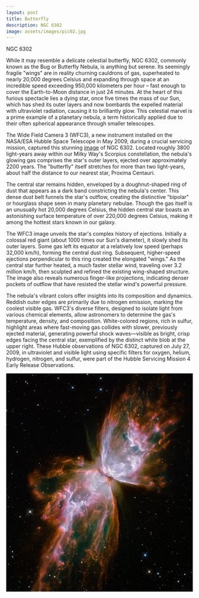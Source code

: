 ```yaml
---
layout: post
title: Butterfly
description: NGC 6302
image: assets/images/pic02.jpg
---
```

NGC 6302

While it may resemble a delicate celestial butterfly, NGC 6302, commonly known as the Bug or Butterfly Nebula, is anything but serene. Its seemingly fragile "wings" are in reality churning cauldrons of gas, superheated to nearly 20,000 degrees Celsius and expanding through space at an incredible speed exceeding 950,000 kilometers per hour – fast enough to cover the Earth-to-Moon distance in just 24 minutes. At the heart of this furious spectacle lies a dying star, once five times the mass of our Sun, which has shed its outer layers and now bombards the expelled material with ultraviolet radiation, causing it to brilliantly glow. This celestial marvel is a prime example of a planetary nebula, a term historically applied due to their often spherical appearance through smaller telescopes.

The Wide Field Camera 3 (WFC3), a new instrument installed on the NASA/ESA Hubble Space Telescope in May 2009, during a crucial servicing mission, captured this stunning <a href="https://esahubble.org/images/heic0910h/">image</a> of NGC 6302. Located roughly 3800 light-years away within our Milky Way's Scorpius constellation, the nebula's glowing gas comprises the star's outer layers, ejected over approximately 2200 years. The "butterfly" itself stretches for more than two light-years, about half the distance to our nearest star, Proxima Centauri.

The central star remains hidden, enveloped by a doughnut-shaped ring of dust that appears as a dark band constricting the nebula's center. This dense dust belt funnels the star's outflow, creating the distinctive "bipolar" or hourglass shape seen in many planetary nebulae. Though the gas itself is an unusually hot 20,000 degrees Celsius, the hidden central star boasts an astonishing surface temperature of over 220,000 degrees Celsius, making it among the hottest stars known in our galaxy.

The WFC3 image unveils the star's complex history of ejections. Initially a colossal red giant (about 1000 times our Sun's diameter), it slowly shed its outer layers. Some gas left its equator at a relatively low speed (perhaps 32,000 km/h), forming the central dust ring. Subsequent, higher-speed ejections perpendicular to this ring created the elongated "wings." As the central star further heated, a much faster stellar wind, traveling over 3.2 million km/h, then sculpted and refined the existing wing-shaped structure. The image also reveals numerous finger-like projections, indicating denser pockets of outflow that have resisted the stellar wind's powerful pressure.

The nebula's vibrant colors offer insights into its composition and dynamics. Reddish outer edges are primarily due to nitrogen emission, marking the coolest visible gas. WFC3's diverse filters, designed to isolate light from various chemical elements, allow astronomers to determine the gas's temperature, density, and composition. White-colored regions, rich in sulfur, highlight areas where fast-moving gas collides with slower, previously ejected material, generating powerful shock waves—visible as bright, crisp edges facing the central star, exemplified by the distinct white blob at the upper right. These Hubble observations of NGC 6302, captured on July 27, 2009, in ultraviolet and visible light using specific filters for oxygen, helium, hydrogen, nitrogen, and sulfur, were part of the Hubble Servicing Mission 4 Early Release Observations.

![Butterfly](../assets/images/pic02.jpg "Butterfly")
